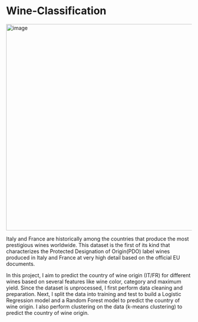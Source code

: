 # Wine-Classification
<img width="560" alt="image" src="https://github.com/user-attachments/assets/931abf2d-e089-4b44-a221-abaaf24cd49c" />



Italy and France are historically among the countries that produce the most prestigious wines worldwide. This dataset is the first of its kind that characterizes the Protected Designation of Origin(PDO) label wines produced in Italy and France at very high detail based on the official EU documents. 

In this project, I aim to predict the country of wine origin (IT/FR) for different wines based on several features like wine color, category and maximum yield. Since the dataset is unprocessed, I first perform data cleaning and preparation. Next, I split the data into training and test to build a Logistic Regression model and a Random Forest model to predict the country of wine origin. I also perform clustering on the data (k-means clustering) to predict the country of wine origin. 
